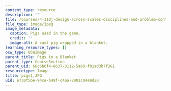 ```yaml
---
content_type: resource
description: ''
file: /courses/4-110j-design-across-scales-disciplines-and-problem-contexts-spring-2013/e730f5be94ceb49fc46a8001c04e9d20_pigs1.JPG
file_type: image/jpeg
image_metadata:
  caption: Pigs used in the game.
  credit: ''
  image-alt: A cast pig wrapped in a blanket.
learning_resource_types: []
ocw_type: OCWImage
parent_title: Pigs in a Blanket
parent_type: CourseSection
parent_uid: 66c6b6f4-8637-3112-5a60-f01ad3b7f361
resourcetype: Image
title: pigs1.JPG
uid: e730f5be-94ce-b49f-c46a-8001c04e9d20
---
```

